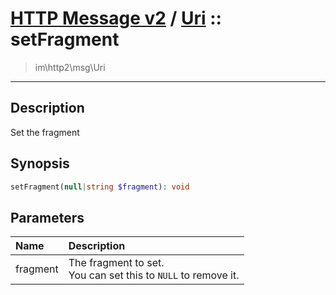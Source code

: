 # [HTTP Message v2](http2.md) / [Uri](http2-Uri.md) :: setFragment
 > im\http2\msg\Uri
____

## Description
Set the fragment

## Synopsis
```php
setFragment(null|string $fragment): void
```

## Parameters
| Name | Description |
| :--- | :---------- |
| fragment | The fragment to set.<br />You can set this to `NULL` to remove it. |
